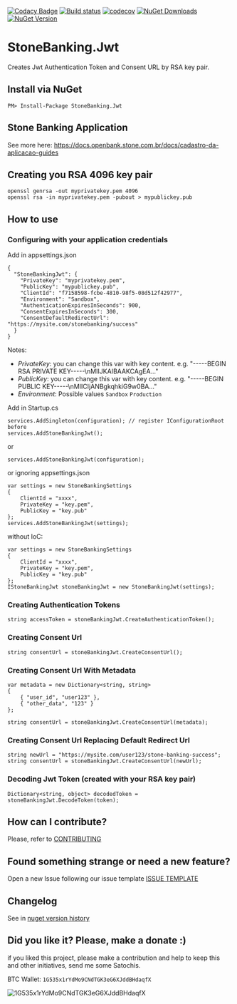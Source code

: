 [![Codacy Badge](https://api.codacy.com/project/badge/Grade/77613553ba4d4879b3ce95b3cc2f8584)](https://www.codacy.com/manual/ThiagoBarradas/stone-banking-jwt?utm_source=github.com&amp;utm_medium=referral&amp;utm_content=ThiagoBarradas/stone-banking-jwt&amp;utm_campaign=Badge_Grade)
[![Build status](https://ci.appveyor.com/api/projects/status/cbgwji5smu341aq1/branch/master?svg=true)](https://ci.appveyor.com/project/ThiagoBarradas/stone-banking-jwt/branch/master)
[![codecov](https://codecov.io/gh/ThiagoBarradas/stone-banking-jwt/branch/master/graph/badge.svg)](https://codecov.io/gh/ThiagoBarradas/stone-banking-jwt)
[![NuGet Downloads](https://img.shields.io/nuget/dt/StoneBanking.Jwt.svg)](https://www.nuget.org/packages/StoneBanking.Jwt/)
[![NuGet Version](https://img.shields.io/nuget/v/StoneBanking.Jwt.svg)](https://www.nuget.org/packages/StoneBanking.Jwt/)

# StoneBanking.Jwt

Creates Jwt Authentication Token and Consent URL by RSA key pair.

## Install via NuGet

```
PM> Install-Package StoneBanking.Jwt
```

## Stone Banking Application

See more here: https://docs.openbank.stone.com.br/docs/cadastro-da-aplicacao-guides

## Creating you RSA 4096 key pair

```
openssl genrsa -out myprivatekey.pem 4096
openssl rsa -in myprivatekey.pem -pubout > mypublickey.pub
```

## How to use

### Configuring with your application credentials

Add in appsettings.json

```
{
  "StoneBankingJwt": {
    "PrivateKey": "myprivatekey.pem",
    "PublicKey": "mypublickey.pub",  
    "ClientId": "f7158598-fcbe-4810-98f5-08d512f42977",
    "Environment": "Sandbox",
    "AuthenticationExpiresInSeconds": 900,
    "ConsentExpiresInSeconds": 300,
    "ConsentDefaultRedirectUrl": "https://mysite.com/stonebanking/success"
  }
}
```

Notes:
- *PrivateKey*: you can change this var with key content. e.g. "-----BEGIN RSA PRIVATE KEY-----\nMIIJKAIBAAKCAgEA..."
- *PublicKey*: you can change this var with key content. e.g. "-----BEGIN PUBLIC KEY-----\nMIICIjANBgkqhkiG9w0BA..."
- *Environment*: Possible values `Sandbox` `Production`

Add in Startup.cs

```
services.AddSingleton(configuration); // register IConfigurationRoot before
services.AddStoneBankingJwt();
```

or 

```
services.AddStoneBankingJwt(configuration);
```

or ignoring appsettings.json

```
var settings = new StoneBankingSettings
{
    ClientId = "xxxx",
    PrivateKey = "key.pem",
    PublicKey = "key.pub"
};
services.AddStoneBankingJwt(settings);
```

without IoC:

```
var settings = new StoneBankingSettings
{
    ClientId = "xxxx",
    PrivateKey = "key.pem",
    PublicKey = "key.pub"
};
IStoneBankingJwt stoneBankingJwt = new StoneBankingJwt(settings);
```

### Creating Authentication Tokens

```
string accessToken = stoneBankingJwt.CreateAuthenticationToken();
```

### Creating Consent Url

```
string consentUrl = stoneBankingJwt.CreateConsentUrl();
```

### Creating Consent Url With Metadata

```
var metadata = new Dictionary<string, string>
{
    { "user_id", "user123" },
    { "other_data", "123" }
};

string consentUrl = stoneBankingJwt.CreateConsentUrl(metadata);
```

### Creating Consent Url Replacing Default Redirect Url

```
string newUrl = "https://mysite.com/user123/stone-banking-success";
string consentUrl = stoneBankingJwt.CreateConsentUrl(newUrl);
```

### Decoding Jwt Token (created with your RSA key pair)

```
Dictionary<string, object> decodedToken = stoneBankingJwt.DecodeToken(token);
```

## How can I contribute?
Please, refer to [CONTRIBUTING](.github/CONTRIBUTING.md)

## Found something strange or need a new feature?
Open a new Issue following our issue template [ISSUE TEMPLATE](.github/ISSUE_TEMPLATE.md)

## Changelog
See in [nuget version history](https://www.nuget.org/packages/StoneBanking.Jwt)

## Did you like it? Please, make a donate :)

if you liked this project, please make a contribution and help to keep this and other initiatives, send me some Satochis.

BTC Wallet: `1G535x1rYdMo9CNdTGK3eG6XJddBHdaqfX`

![1G535x1rYdMo9CNdTGK3eG6XJddBHdaqfX](https://i.imgur.com/mN7ueoE.png)
